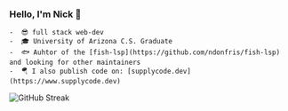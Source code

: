 ### Hello, I'm Nick 👋
    -  😎 full stack web-dev
    -  🎓 University of Arizona C.S. Graduate
    -  🐟 Auhtor of the [fish-lsp](https://github.com/ndonfris/fish-lsp) and looking for other maintainers 
    -  🪂 I also publish code on: [supplycode.dev](https://www.supplycode.dev)
  
<img align="center" src="https://streak-stats.demolab.com?user=ndonfris&theme=transparent&exclude_days=Sun%2CSat" alt="GitHub Streak" />  






<!--
**ndonfris/ndonfris** is a ✨ _special_ ✨ repository because its `README.md` (this file) appears on your GitHub profile.

Here are some ideas to get you started:

- 🔭 I’m currently working on ...
- 🌱 I’m currently learning ...
- 👯 I’m looking to collaborate on ...
- 🤔 I’m looking for help with ...
- 💬 Ask me about ...
- 📫 How to reach me: ...
- 😄 Pronouns: ...
- ⚡ Fun fact: ...
-->
